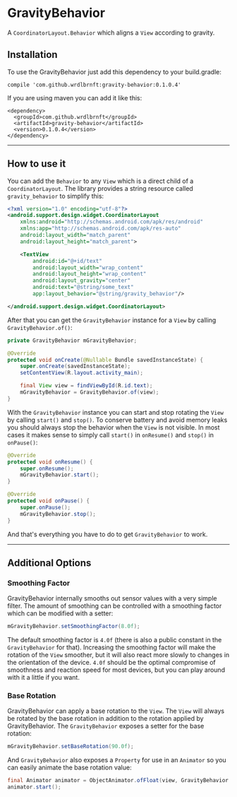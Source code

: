 # GravityBehavior

A `CoordinatorLayout.Behavior` which aligns a `View` according to gravity.

## Installation

To use the GravityBehavior just add this dependency to your build.gradle:

```
compile 'com.github.wrdlbrnft:gravity-behavior:0.1.0.4'
```

If you are using maven you can add it like this: 

```
<dependency>
  <groupId>com.github.wrdlbrnft</groupId>
  <artifactId>gravity-behavior</artifactId>
  <version>0.1.0.4</version>
</dependency>
```

---

## How to use it

You can add the `Behavior` to any `View` which is a direct child of a `CoordinatorLayout`. The library provides a string resource called `gravity_behavior` to simplify this:

```xml
<?xml version="1.0" encoding="utf-8"?>
<android.support.design.widget.CoordinatorLayout
    xmlns:android="http://schemas.android.com/apk/res/android"
    xmlns:app="http://schemas.android.com/apk/res-auto"
    android:layout_width="match_parent"
    android:layout_height="match_parent">

    <TextView
        android:id="@+id/text"
        android:layout_width="wrap_content"
        android:layout_height="wrap_content"
        android:layout_gravity="center"
        android:text="@string/some_text"
        app:layout_behavior="@string/gravity_behavior"/>

</android.support.design.widget.CoordinatorLayout>
```

After that you can get the `GravityBehavior` instance for a `View` by calling `GravityBehavior.of()`:

```java
private GravityBehavior mGravityBehavior;

@Override
protected void onCreate(@Nullable Bundle savedInstanceState) {
    super.onCreate(savedInstanceState);
    setContentView(R.layout.activity_main);

    final View view = findViewById(R.id.text);
    mGravityBehavior = GravityBehavior.of(view);
}
```

With the `GravityBehavior` instance you can start and stop rotating the `View` by calling `start()` and `stop()`. To conserve battery and avoid memory leaks you should always stop the behavior when the `View` is not visible. In most cases it makes sense to simply call `start()` in `onResume()` and `stop()` in `onPause()`:

```java
@Override
protected void onResume() {
    super.onResume();
    mGravityBehavior.start();
}

@Override
protected void onPause() {
    super.onPause();
    mGravityBehavior.stop();
}
```

And that's everything you have to do to get `GravityBehavior` to work.

---

## Additional Options

### Smoothing Factor

GravityBehavior internally smooths out sensor values with a very simple filter. The amount of smoothing can be controlled with a smoothing factor which can be modified with a setter:

```java
mGravityBehavior.setSmoothingFactor(8.0f);
```

The default smoothing factor is `4.0f` (there is also a public constant in the `GravityBehavior` for that). Increasing the smoothing factor will make the rotation of the `View` smoother, but it will also react more slowly to changes in the orientation of the device. `4.0f` should be the optimal compromise of smoothness and reaction speed for most devices, but you can play around with it a little if you want.

### Base Rotation

GravityBehavior can apply a base rotation to the `View`. The `View` will always be rotated by the base rotation in addition to the rotation applied by GravityBehavior. The `GravityBehavior` exposes a setter for the base rotation:

```java
mGravityBehavior.setBaseRotation(90.0f);
```

And `GravityBehavior` also exposes a `Property` for use in an `Animator` so you can easily animate the base rotation value:

```java
final Animator animator = ObjectAnimator.ofFloat(view, GravityBehavior.BASE_ROTATION, 0.0f, 90.0f);
animator.start();
```
